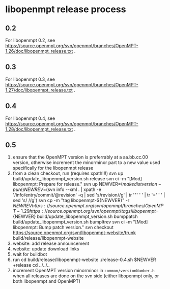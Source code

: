 libopenmpt release process
==========================

0.2
---

For libopenmpt 0.2, see
https://source.openmpt.org/svn/openmpt/branches/OpenMPT-1.26/doc/libopenmpt_release.txt
.

0.3
---

For libopenmpt 0.3, see
https://source.openmpt.org/svn/openmpt/branches/OpenMPT-1.27/doc/libopenmpt_release.txt
.

0.4
---

For libopenmpt 0.4, see
https://source.openmpt.org/svn/openmpt/branches/OpenMPT-1.28/doc/libopenmpt_release.txt
.

0.5
---

 1. ensure that the OpenMPT version is preferrably at a aa.bb.cc.00 version,
    otherwise increment the minorminor part to a new value used specifically for
    the libopenmpt release
 2. from a clean checkout, run (requires xpath!!!)
        svn up
        build/update_libopenmpt_version.sh release
        svn ci -m "[Mod] libopenmpt: Prepare for release."
        svn up
        NEWVER=$(make distversion-pure)
        NEWREV=$(svn info --xml . | xpath -e '/info/entry/commit/@revision' -q | sed 's/revision//g' | tr '"' ' ' | tr '=' ' ' | sed 's/ //g')
        svn cp -m "tag libopenmpt-${NEWVER}" -r ${NEWREV} https://source.openmpt.org/svn/openmpt/branches/OpenMPT-1.29 https://source.openmpt.org/svn/openmpt/tags/libopenmpt-${NEWVER}
        build/update_libopenmpt_version.sh bumppatch
        build/update_libopenmpt_version.sh bumpltrev
        svn ci -m "[Mod] libopenmpt: Bump patch version."
        svn checkout https://source.openmpt.org/svn/libopenmpt-website/trunk build/release/libopenmpt-website
 3. website: add release announcement
 4. website: update download links
 5. wait for buildbot
 6. run
        cd build/release/libopenmpt-website
        ./release-0.4.sh $NEWVER +release
        cd ../../..
 7. increment OpenMPT version minorminor in `common/versionNumber.h` when all
    releases are done on the svn side (either libopenmpt only, or both
    libopenmpt and OpenMPT)

